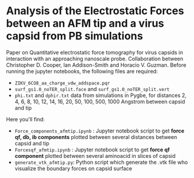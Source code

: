 # Analysis of the Electrostatic Forces between an AFM tip and a virus capsid from PB simulations

Paper on Quantitative electrostatic force tomography for virus capsids in interaction with an approaching nanoscale probe. Collaboration between Christopher D. Cooper, Ian Addison-Smith and Horacio V. Guzman. Before running the jupyter notebooks, the following files are required:

- `ZIKV_6CO8_aa_charge_vdw_addspace.pqr`
- `surf_gs1.0_noTER_split.face` and `surf_gs1.0_noTER_split.vert`
- `phi.txt` and `dphir.txt` data from simulations in Pygbe, for distances 2, 4, 6, 8, 10, 12, 14, 16, 20, 50, 100, 500, 1000 Angstrom between capsid and tip

Here you'll find:

- `Force_components_afmtip.ipynb` : Jupyter notebook script to get **force qf, db, ib components** plotted between several distances between capsid and tip
- `Forcesqf_afmtip.ipynb` : Jupyter notebook script to get **force qf component** plotted between several aminoacid in slices of capsid
- `generate_vtk_afmtip.py`: Python script which generate the .vtk file who visualize the boundary forces on capsid surface
